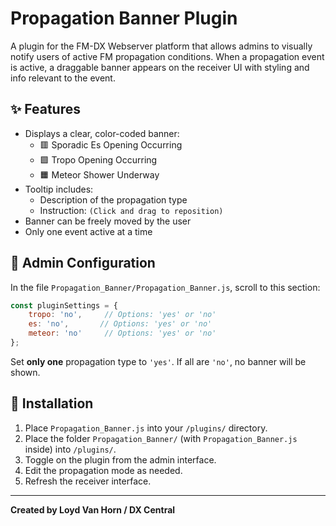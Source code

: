 # Propagation Banner Plugin

A plugin for the FM-DX Webserver platform that allows admins to visually notify users of active FM propagation conditions. When a propagation event is active, a draggable banner appears on the receiver UI with styling and info relevant to the event.

## ✨ Features

- Displays a clear, color-coded banner:
  - 🟥 Sporadic Es Opening Occurring
  - 🟩 Tropo Opening Occurring
  - 🟧 Meteor Shower Underway
- Tooltip includes:
  - Description of the propagation type
  - Instruction: `(Click and drag to reposition)`
- Banner can be freely moved by the user
- Only one event active at a time

## 🔧 Admin Configuration

In the file `Propagation_Banner/Propagation_Banner.js`, scroll to this section:

```js
const pluginSettings = {
    tropo: 'no',     // Options: 'yes' or 'no'
    es: 'no',       // Options: 'yes' or 'no'
    meteor: 'no'     // Options: 'yes' or 'no'
};
```

Set **only one** propagation type to `'yes'`. If all are `'no'`, no banner will be shown.

## 📁 Installation

1. Place `Propagation_Banner.js` into your `/plugins/` directory.
2. Place the folder `Propagation_Banner/` (with `Propagation_Banner.js` inside) into `/plugins/`.
3. Toggle on the plugin from the admin interface.
4. Edit the propagation mode as needed.
5. Refresh the receiver interface.

---

**Created by Loyd Van Horn / DX Central**

